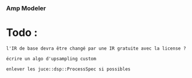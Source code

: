 ### Amp Modeler


# Todo :

    l'IR de base devra être changé par une IR gratuite avec la license ?
    
    écrire un algo d'upsampling custom 
    
    enlever les juce::dsp::ProcessSpec si possibles